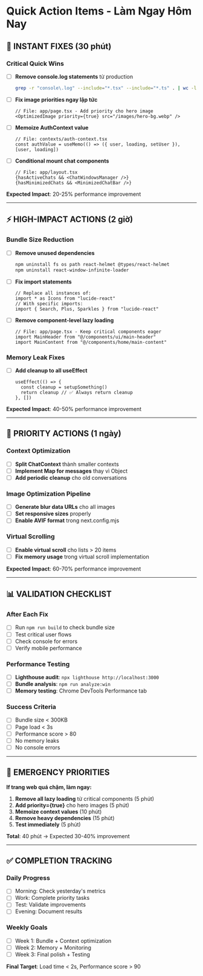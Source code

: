 # Quick Action Items - Làm Ngay Hôm Nay

## 🚀 INSTANT FIXES (30 phút)

### Critical Quick Wins
- [ ] **Remove console.log statements** từ production
  ```bash
  grep -r "console\.log" --include="*.tsx" --include="*.ts" . | wc -l
  ```

- [ ] **Fix image priorities ngay lập tức**
  ```tsx
  // File: app/page.tsx - Add priority cho hero image
  <OptimizedImage priority={true} src="/images/hero-bg.webp" />
  ```

- [ ] **Memoize AuthContext value**
  ```tsx
  // File: contexts/auth-context.tsx
  const authValue = useMemo(() => ({ user, loading, setUser }), [user, loading])
  ```

- [ ] **Conditional mount chat components**
  ```tsx
  // File: app/layout.tsx
  {hasActiveChats && <ChatWindowsManager />}
  {hasMinimizedChats && <MinimizedChatBar />}
  ```

**Expected Impact**: 20-25% performance improvement

---

## ⚡ HIGH-IMPACT ACTIONS (2 giờ)

### Bundle Size Reduction
- [ ] **Remove unused dependencies**
  ```bash
  npm uninstall fs os path react-helmet @types/react-helmet
  npm uninstall react-window-infinite-loader
  ```

- [ ] **Fix import statements**
  ```tsx
  // Replace all instances of:
  import * as Icons from "lucide-react"
  // With specific imports:
  import { Search, Plus, Sparkles } from "lucide-react"
  ```

- [ ] **Remove component-level lazy loading**
  ```tsx
  // File: app/page.tsx - Keep critical components eager
  import MainHeader from "@/components/ui/main-header"
  import MainContent from "@/components/home/main-content"
  ```

### Memory Leak Fixes
- [ ] **Add cleanup to all useEffect**
  ```tsx
  useEffect(() => {
    const cleanup = setupSomething()
    return cleanup // ✅ Always return cleanup
  }, [])
  ```

**Expected Impact**: 40-50% performance improvement

---

## 🎯 PRIORITY ACTIONS (1 ngày)

### Context Optimization
- [ ] **Split ChatContext** thành smaller contexts
- [ ] **Implement Map for messages** thay vì Object
- [ ] **Add periodic cleanup** cho old conversations

### Image Optimization Pipeline
- [ ] **Generate blur data URLs** cho all images
- [ ] **Set responsive sizes** properly
- [ ] **Enable AVIF format** trong next.config.mjs

### Virtual Scrolling
- [ ] **Enable virtual scroll** cho lists > 20 items
- [ ] **Fix memory usage** trong virtual scroll implementation

**Expected Impact**: 60-70% performance improvement

---

## 📊 VALIDATION CHECKLIST

### After Each Fix
- [ ] Run `npm run build` to check bundle size
- [ ] Test critical user flows
- [ ] Check console for errors
- [ ] Verify mobile performance

### Performance Testing
- [ ] **Lighthouse audit**: `npx lighthouse http://localhost:3000`
- [ ] **Bundle analysis**: `npm run analyze:win`
- [ ] **Memory testing**: Chrome DevTools Performance tab

### Success Criteria
- [ ] Bundle size < 300KB
- [ ] Page load < 3s
- [ ] Performance score > 80
- [ ] No memory leaks
- [ ] No console errors

---

## 🚨 EMERGENCY PRIORITIES

**If trang web quá chậm, làm ngay:**

1. **Remove all lazy loading** từ critical components (5 phút)
2. **Add priority={true}** cho hero images (5 phút)  
3. **Memoize context values** (10 phút)
4. **Remove heavy dependencies** (15 phút)
5. **Test immediately** (5 phút)

**Total**: 40 phút → Expected 30-40% improvement

---

## ✅ COMPLETION TRACKING

### Daily Progress
- [ ] Morning: Check yesterday's metrics
- [ ] Work: Complete priority tasks  
- [ ] Test: Validate improvements
- [ ] Evening: Document results

### Weekly Goals
- [ ] Week 1: Bundle + Context optimization
- [ ] Week 2: Memory + Monitoring
- [ ] Week 3: Final polish + Testing

**Final Target**: Load time < 2s, Performance score > 90

